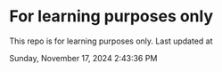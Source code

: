 # For learning purposes only
This repo is for learning purposes only.
Last updated at

Sunday, November 17, 2024 2:43:36 PM

